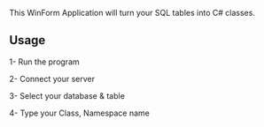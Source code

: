 This WinForm Application will turn your SQL tables into C# classes.


## Usage
1- Run the program

2- Connect your server

3- Select your database & table

4- Type your Class, Namespace name
